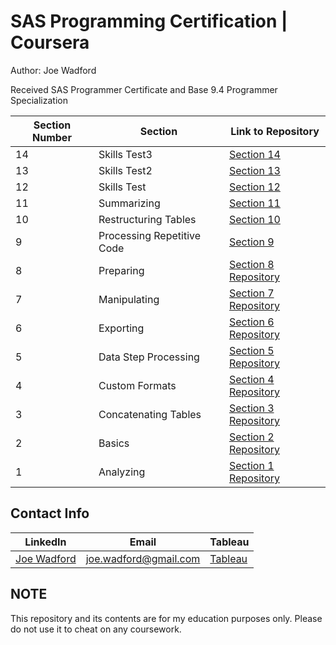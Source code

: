 # SAS Programming Certification | Coursera
Author: Joe Wadford <br />

Received SAS Programmer Certificate and Base 9.4 Programmer Specialization 

Section Number | Section| Link to Repository
--- | --- | ---
14|  Skills Test3 | [Section 14]()
13|  Skills Test2 | [Section 13]()
12|  Skills Test | [Section 12]()
11|  Summarizing | [Section 11]()
10|  Restructuring Tables | [Section 10]()
9 |  Processing Repetitive Code | [Section 9]()
8 |  Preparing |  [Section 8 Repository]()
7 |  Manipulating |  [Section 7 Repository]()
6 |  Exporting |  [Section 6 Repository]()
5 |  Data Step Processing |  [Section 5 Repository]()
4 |  Custom Formats |  [Section 4 Repository]()
3 |  Concatenating Tables |  [Section 3 Repository]()
2 |  Basics |  [Section 2 Repository]() 
1 |  Analyzing | [Section 1 Repository]() 

## Contact Info
LinkedIn | Email | Tableau
 --- | --- | ---
[Joe Wadford](https://www.linkedin.com/in/wjosephwadford/) |  <joe.wadford@gmail.com> | [Tableau](https://public.tableau.com/profile/william.joe.wadford#!/)

## NOTE

This repository and its contents are for my education purposes only. Please do not use it to cheat on any coursework. 